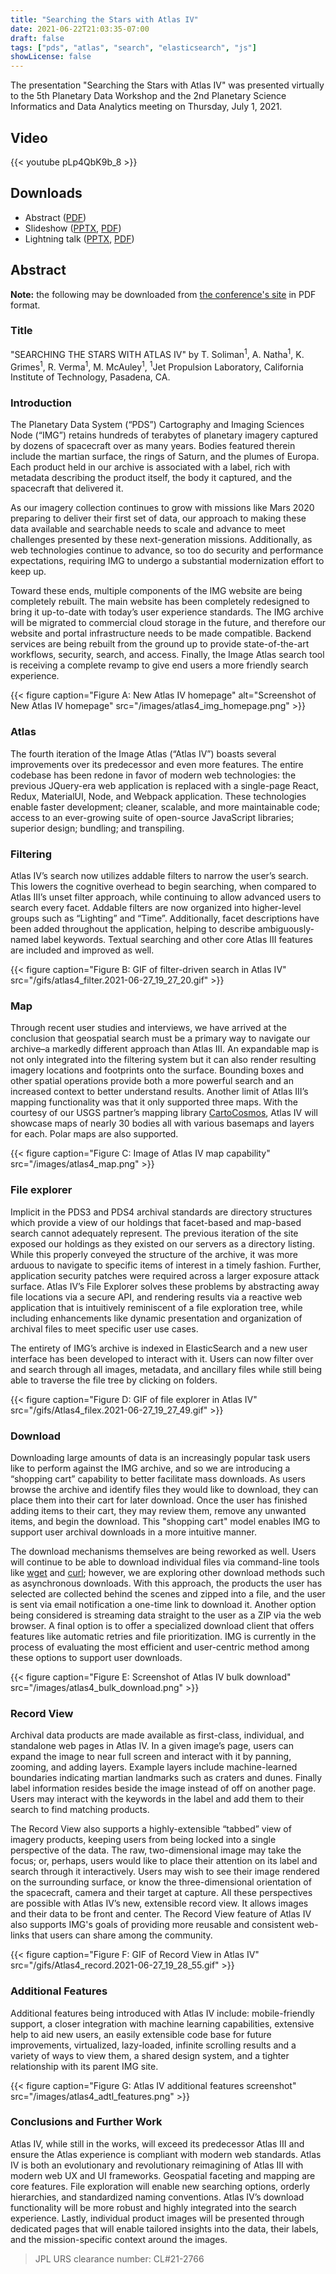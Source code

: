 ```yaml
---
title: "Searching the Stars with Atlas IV"
date: 2021-06-22T21:03:35-07:00
draft: false
tags: ["pds", "atlas", "search", "elasticsearch", "js"]
showLicense: false
---
```


The presentation "Searching the Stars with Atlas IV" was presented virtually to the 5th Planetary Data Workshop and the 2nd Planetary Science Informatics and Data Analytics meeting on Thursday, July 1, 2021.

<!--more-->

## Video

{{< youtube pLp4QbK9b_8 >}}

## Downloads

- Abstract ([PDF](https://www.hou.usra.edu/meetings/planetdata2021/pdf/7099.pdf))
- Slideshow ([PPTX](/pptx/PDW_2021_SearchingTheStarsWithAtlas4_grimes-7099.pptx), [PDF](PDW_2021_SearchingTheStarsWithAtlas4_grimes-7099.pdf))
- Lightning talk ([PPTX](/pptx/lightning_talk_PDW_2021_SearchingTheStarsWithAtlas4_grimes-7099.pptx), [PDF](/pdfs/lightning_talk_PDW_2021_SearchingTheStarsWithAtlas4_grimes-7099.pdf))

## Abstract

**Note:** the following may be downloaded from [the conference's site](https://www.hou.usra.edu/meetings/planetdata2021/pdf/7099.pdf) in PDF format.

### Title

"SEARCHING THE STARS WITH ATLAS IV" by T. Soliman<sup>1</sup>, A. Natha<sup>1</sup>, K. Grimes<sup>1</sup>, R. Verma<sup>1</sup>, M. McAuley<sup>1</sup>, <sup>1</sup>Jet Propulsion Laboratory, California Institute of Technology, Pasadena, CA.

### Introduction

The Planetary Data System (“PDS”) Cartography and Imaging Sciences Node (“IMG”) retains hundreds of terabytes of planetary imagery captured by dozens of spacecraft over as many years. Bodies featured therein include the martian surface, the rings of Saturn, and the plumes of Europa. Each product held in our archive is associated with a label, rich with metadata describing the product itself, the body it captured, and the spacecraft that delivered it.

As our imagery collection continues to grow with missions like Mars 2020 preparing to deliver their first set of data, our approach to making these data available and searchable needs to scale and advance to meet challenges presented by these next-generation missions. Additionally, as web technologies continue to advance, so too do security and performance expectations, requiring IMG to undergo a substantial modernization effort to keep up.

Toward these ends, multiple components of the IMG website are being completely rebuilt. The main website has been completely redesigned to bring it up-to-date with today’s user experience standards. The IMG archive will be migrated to commercial cloud storage in the future, and therefore our website and portal infrastructure needs to be made compatible. Backend services are being rebuilt from the ground up to provide state-of-the-art workflows, security, search, and access. Finally, the Image Atlas search tool is receiving a complete revamp to give end users a more friendly search experience.

{{< figure caption="Figure A: New Atlas IV homepage" alt="Screenshot of New Atlas IV homepage" src="/images/atlas4_img_homepage.png" >}}

### Atlas

The fourth iteration of the Image Atlas (“Atlas IV”) boasts several improvements over its predecessor and even more features. The entire codebase has been redone in favor of modern web technologies: the previous JQuery-era web application is replaced with a single-page React, Redux, MaterialUI, Node, and Webpack application. These technologies enable faster development; cleaner, scalable, and more maintainable code; access to an ever-growing suite of open-source JavaScript libraries; superior design; bundling; and transpiling.

### Filtering

Atlas IV’s search now utilizes addable filters to narrow the user’s search. This lowers the cognitive overhead to begin searching, when compared to Atlas III’s unset filter approach, while continuing to allow advanced users to search every facet. Addable filters are now organized into higher-level groups such as “Lighting” and “Time”. Additionally, facet descriptions have been added throughout the application, helping to describe ambiguously-named label keywords. Textual searching and other core Atlas III features are included and improved as well.

{{< figure caption="Figure B: GIF of filter-driven search in Atlas IV" src="/gifs/atlas4_filter.2021-06-27_19_27_20.gif" >}}

### Map

Through recent user studies and interviews, we have arrived at the conclusion that geospatial search must be a primary way to navigate our archive–a markedly different approach than Atlas III. An expandable map is not only integrated into the filtering system but it can also render resulting imagery locations and footprints onto the surface. Bounding boxes and other spatial operations provide both a more powerful search and an increased context to better understand results. Another limit of Atlas III’s mapping functionality was that it only supported three maps. With the courtesy of our USGS partner’s mapping library [CartoCosmos](https://ceias.nau.edu/capstone/projects/CS/2020/CartoCosmos-S20/), Atlas IV will showcase maps of nearly 30 bodies all with various basemaps and layers for each. Polar maps are also supported.

{{< figure caption="Figure C: Image of Atlas IV map capability" src="/images/atlas4_map.png" >}}

### File explorer

Implicit in the PDS3 and PDS4 archival standards are directory structures which provide a view of our holdings that facet-based and map-based search cannot adequately represent. The previous iteration of the site exposed our holdings as they existed on our servers as a directory listing. While this properly conveyed the structure of the archive, it was more arduous to navigate to specific items of interest in a timely fashion. Further, application security patches were required across a larger exposure attack surface. Atlas IV’s File Explorer solves these problems by abstracting away file locations via a secure API, and rendering results via a reactive web application that is intuitively reminiscent of a file exploration tree, while including enhancements like dynamic presentation and organization of archival files to meet specific user use cases.

The entirety of IMG’s archive is indexed in ElasticSearch and a new user interface has been developed to interact with it. Users can now filter over and search through all images, metadata, and ancillary files while still being able to traverse the file tree by clicking on folders.

{{< figure caption="Figure D: GIF of file explorer in Atlas IV" src="/gifs/Atlas4_filex.2021-06-27_19_27_49.gif" >}}

### Download

Downloading large amounts of data is an increasingly popular task users like to perform against the IMG archive, and so we are introducing a “shopping cart” capability to better facilitate mass downloads. As users browse the archive and identify files they would like to download, they can place them into their cart for later download. Once the user has finished adding items to their cart, they may review them, remove any unwanted items, and begin the download. This "shopping cart" model enables IMG to support user archival downloads in a more intuitive manner.

The download mechanisms themselves are being reworked as well. Users will continue to be able to download individual files via command-line tools like [wget](https://www.gnu.org/software/wget/) and [curl](https://curl.se/); however, we are exploring other download methods such as asynchronous downloads. With this approach, the products the user has selected are collected behind the scenes and zipped into a file, and the user is sent via email notification a one-time link to download it. Another option being considered is streaming data straight to the user as a ZIP via the web browser. A final option is to offer a specialized download client that offers features like automatic retries and file prioritization. IMG is currently in the process of evaluating the most efficient and user-centric method among these options to support user downloads.

{{< figure caption="Figure E: Screenshot of Atlas IV bulk download" src="/images/atlas4_bulk_download.png" >}}

### Record View

Archival data products are made available as first-class, individual, and standalone web pages in Atlas IV. In a given image’s page, users can expand the image to near full screen and interact with it by panning, zooming, and adding layers. Example layers include machine-learned boundaries indicating martian landmarks such as craters and dunes. Finally label information resides beside the image instead of off on another page. Users may interact with the keywords in the label and add them to their search to
find matching products.

The Record View also supports a highly-extensible “tabbed” view of imagery products, keeping users from being locked into a single perspective of the data. The raw, two-dimensional image may take the focus; or, perhaps, users would like to place their attention on its label and search through it interactively. Users may wish to see their image rendered on the surrounding surface, or know the three-dimensional orientation of the spacecraft, camera and their target at capture. All these perspectives are possible with Atlas IV’s new, extensible record view. It allows images and their data to be front and center. The Record View feature of Atlas IV also supports IMG's goals of providing more reusable and consistent web-links that users can share among the community.

{{< figure caption="Figure F: GIF of Record View in Atlas IV" src="/gifs/Atlas4_record.2021-06-27_19_28_55.gif" >}}

### Additional Features

Additional features being introduced with Atlas IV include: mobile-friendly support, a closer integration with machine learning capabilities, extensive help to aid new users, an easily extensible code base for future improvements, virtualized, lazy-loaded, infinite scrolling results and a variety of ways to view them, a shared design system, and a tighter relationship with its parent IMG site.

{{< figure caption="Figure G: Atlas IV additional features screenshot" src="/images/atlas4_adtl_features.png" >}}

### Conclusions and Further Work

Atlas IV, while still in the works, will exceed its predecessor Atlas III and ensure the Atlas experience is compliant with
modern web standards. Atlas IV is both an evolutionary and revolutionary reimagining of Atlas III with modern web UX and UI frameworks. Geospatial faceting and mapping are core features. File exploration will enable new searching options, orderly hierarchies, and standardized naming conventions. Atlas IV’s download functionality will be more robust and highly integrated into the search experience. Lastly, individual product images will be presented through dedicated pages that will enable tailored insights into the data, their labels, and the mission-specific context around the images.

> JPL URS clearance number: CL#21-2766

